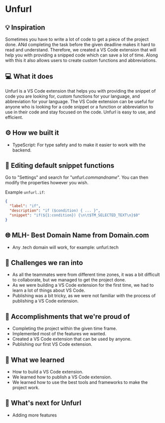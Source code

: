 # Unfurl

## 💡 Inspiration

Sometimes you have to write a lot of code to get a piece of the project done. ANd completing the task before the given deadline makes it hard to read and understand. Therefore, we created a VS Code extension that will help you with providing a snipped code which can save a lot of time. Along with this it also allows users to create custom functions and abbreviations.

## 💻 What it does

Unfurl is a VS Code extension that helps you with providing the snippet of code you are looking for, custom functions for your language, and abbreviation for your language. The VS Code extension can be useful for anyone who is looking for a code snippet or a function or abbreviation to use in their code and stay focused on the code. Unfurl is easy to use, and efficient.

## ⚙️ How we built it

- TypeScript: For type safety and to make it easier to work with the backend.

## 🔧 Editing default snippet functions

Go to "Settings" and search for "unfurl._commandname_". You can then modify the properties however you wish.

Example `unfurl.if`:

```json
{
  "label": "if",
  "description": "if ($condition) { ... }",
  "snippet": "if(${1:condition}) {\n\t$TM_SELECTED_TEXT\n}$0"
}
```

## 🌐 MLH- Best Domain Name from Domain.com

- Any .tech domain will work, for example: unfurl.tech

## 🧠 Challenges we ran into

- As all the teammates were from different time zones, it was a bit difficult to collaborate, but we managed to get the project done.
- As we were building a VS Code extension for the first time, we had to learn a lot of things about VS Code.
- Publishing was a bit tricky, as we were not familiar with the process of publishing a VS Code extension.

## 🏅 Accomplishments that we're proud of

- Completing the project within the given time frame.
- Implemented most of the features we wanted.
- Created a VS Code extension that can be used by anyone.
- Publishing our first VS Code extension.

## 📖 What we learned

- How to build a VS Code extension.
- We learned how to publish a VS Code extension.
- We learned how to use the best tools and frameworks to make the project work.

## 🚀 What's next for Unfurl

- Adding more features
